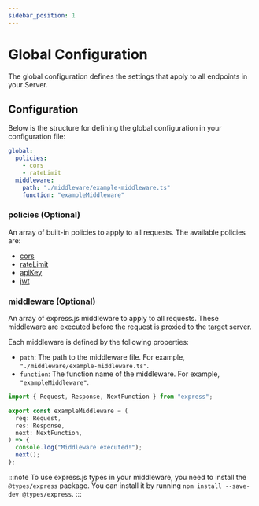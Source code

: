 ```yaml
---
sidebar_position: 1
---
```


# Global Configuration

The global configuration defines the settings that apply to all endpoints in your Server.

## Configuration

Below is the structure for defining the global configuration in your configuration file:

```yaml title="gateweaver.yml"
global:
  policies:
    - cors
    - rateLimit
  middleware:
    path: "./middleware/example-middleware.ts"
    function: "exampleMiddleware"
```

### policies (Optional)

An array of built-in policies to apply to all requests. The available policies are:

- [cors](/docs/configuration/policies/cors)
- [rateLimit](/docs/configuration/policies/rate-limit)
- [apiKey](/docs/configuration/policies/api-key)
- [jwt](/docs/configuration/policies/jwt)

### middleware (Optional)

An array of express.js middleware to apply to all requests. These middleware are executed before the request is proxied to the target server.

Each middleware is defined by the following properties:

- `path`: The path to the middleware file. For example, `"./middleware/example-middleware.ts"`.
- `function`: The function name of the middleware. For example, `"exampleMiddleware"`.

```typescript title="example-middleware.ts"
import { Request, Response, NextFunction } from "express";

export const exampleMiddleware = (
  req: Request,
  res: Response,
  next: NextFunction,
) => {
  console.log("Middleware executed!");
  next();
};
```

:::note
To use express.js types in your middleware, you need to install the `@types/express` package. You can install it by running `npm install --save-dev @types/express`.
:::
